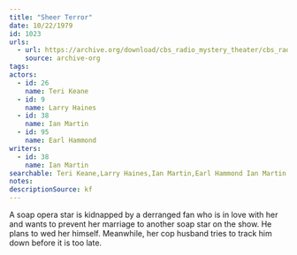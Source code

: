 ```yaml
---
title: "Sheer Terror"
date: 10/22/1979
id: 1023
urls: 
  - url: https://archive.org/download/cbs_radio_mystery_theater/cbs_radio_mystery_theater-1001-1050.zip/cbs_radio_mystery_theater-1001-1050%2Fcbsrmt_1023_sheer_terror.mp3
    source: archive-org
tags: 
actors:  
  - id: 26
    name: Teri Keane  
  - id: 9
    name: Larry Haines  
  - id: 38
    name: Ian Martin  
  - id: 95
    name: Earl Hammond
writers:  
  - id: 38
    name: Ian Martin
searchable: Teri Keane,Larry Haines,Ian Martin,Earl Hammond Ian Martin
notes: 
descriptionSource: kf
---
```

A soap opera star is kidnapped by a derranged fan who is in love with her and wants to prevent her marriage to another soap star on the show. He plans to wed her himself. Meanwhile, her cop husband tries to track him down before it is too late.